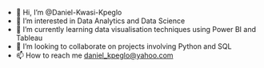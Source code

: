 - 👋 Hi, I’m @Daniel-Kwasi-Kpeglo
- 👀 I’m interested in Data Analytics and Data Science
- 🌱 I’m currently learning data visualisation techniques using Power BI and Tableau
- 💞️ I’m looking to collaborate on projects involving Python and SQL
- 📫 How to reach me daniel_kpeglo@yahoo.com

<!---
Daniel-Kwasi-Kpeglo/Daniel-Kwasi-Kpeglo is a ✨ special ✨ repository because its `README.md` (this file) appears on your GitHub profile.
You can click the Preview link to take a look at your changes.
--->
